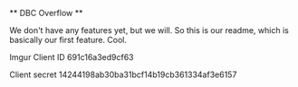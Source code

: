 ** DBC Overflow **

We don't have any features yet, but we will. So this is our readme, which is basically our first feature. Cool.

Imgur
Client ID
691c16a3ed9cf63

Client secret
14244198ab30ba31bcf14b19cb361334af3e6157